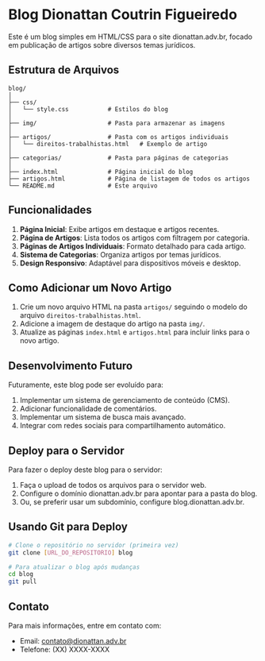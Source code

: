 # Blog Dionattan Coutrin Figueiredo

Este é um blog simples em HTML/CSS para o site dionattan.adv.br, focado em publicação de artigos sobre diversos temas jurídicos.

## Estrutura de Arquivos

```
blog/
│
├── css/
│   └── style.css           # Estilos do blog
│
├── img/                    # Pasta para armazenar as imagens
│
├── artigos/                # Pasta com os artigos individuais
│   └── direitos-trabalhistas.html   # Exemplo de artigo
│
├── categorias/             # Pasta para páginas de categorias
│
├── index.html              # Página inicial do blog
├── artigos.html            # Página de listagem de todos os artigos
└── README.md               # Este arquivo
```

## Funcionalidades

1. **Página Inicial**: Exibe artigos em destaque e artigos recentes.
2. **Página de Artigos**: Lista todos os artigos com filtragem por categoria.
3. **Páginas de Artigos Individuais**: Formato detalhado para cada artigo.
4. **Sistema de Categorias**: Organiza artigos por temas jurídicos.
5. **Design Responsivo**: Adaptável para dispositivos móveis e desktop.

## Como Adicionar um Novo Artigo

1. Crie um novo arquivo HTML na pasta `artigos/` seguindo o modelo do arquivo `direitos-trabalhistas.html`.
2. Adicione a imagem de destaque do artigo na pasta `img/`.
3. Atualize as páginas `index.html` e `artigos.html` para incluir links para o novo artigo.

## Desenvolvimento Futuro

Futuramente, este blog pode ser evoluído para:

1. Implementar um sistema de gerenciamento de conteúdo (CMS).
2. Adicionar funcionalidade de comentários.
3. Implementar um sistema de busca mais avançado.
4. Integrar com redes sociais para compartilhamento automático.

## Deploy para o Servidor

Para fazer o deploy deste blog para o servidor:

1. Faça o upload de todos os arquivos para o servidor web.
2. Configure o domínio dionattan.adv.br para apontar para a pasta do blog.
3. Ou, se preferir usar um subdomínio, configure blog.dionattan.adv.br.

## Usando Git para Deploy

```bash
# Clone o repositório no servidor (primeira vez)
git clone [URL_DO_REPOSITORIO] blog

# Para atualizar o blog após mudanças
cd blog
git pull
```

## Contato

Para mais informações, entre em contato com:
- Email: contato@dionattan.adv.br
- Telefone: (XX) XXXX-XXXX 